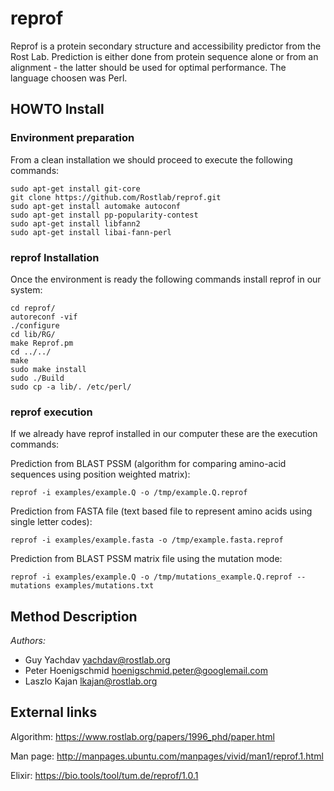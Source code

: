# reprof

Reprof is a protein secondary structure and accessibility predictor from the Rost Lab. Prediction is either done from protein sequence alone or from an alignment - the latter should be used for optimal performance. The language choosen was Perl.

## HOWTO Install

### Environment preparation
From a clean installation we should proceed to execute the following commands:
```
sudo apt-get install git-core
git clone https://github.com/Rostlab/reprof.git
sudo apt-get install automake autoconf
sudo apt-get install pp-popularity-contest
sudo apt-get install libfann2
sudo apt-get install libai-fann-perl
```

### reprof Installation
Once the environment is ready the following commands install reprof in our system:
```
cd reprof/
autoreconf -vif
./configure
cd lib/RG/
make Reprof.pm
cd ../../
make
sudo make install
sudo ./Build
sudo cp -a lib/. /etc/perl/
```

### reprof execution
If we already have reprof installed in our computer these are the execution commands:

Prediction from BLAST PSSM (algorithm for comparing amino-acid sequences using position weighted matrix):
```
reprof -i examples/example.Q -o /tmp/example.Q.reprof
```

Prediction from FASTA file (text based file to represent amino acids using single letter codes):
```
reprof -i examples/example.fasta -o /tmp/example.fasta.reprof
```

Prediction from BLAST PSSM matrix file using the mutation mode:
```
reprof -i examples/example.Q -o /tmp/mutations_example.Q.reprof --mutations examples/mutations.txt
```

## Method Description

*Authors:*
* Guy Yachdav <yachdav@rostlab.org>
* Peter Hoenigschmid <hoenigschmid.peter@googlemail.com>
* Laszlo Kajan <lkajan@rostlab.org>


## External links

Algorithm: https://www.rostlab.org/papers/1996_phd/paper.html

Man page: http://manpages.ubuntu.com/manpages/vivid/man1/reprof.1.html

Elixir: https://bio.tools/tool/tum.de/reprof/1.0.1
